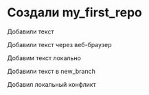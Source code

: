 ﻿# Создали my_first_repo

Добавили текст

Добавили текст через веб-браузер

Добавим текст локально

Добавили текст в new_branch

Добавил локальный конфликт